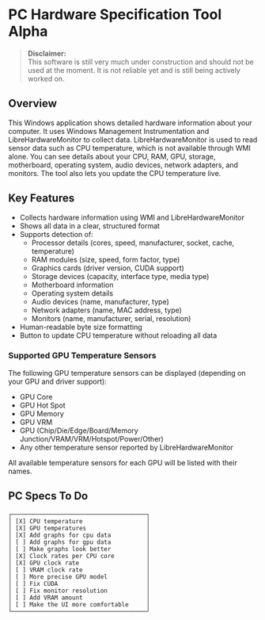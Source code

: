 # PC Hardware Specification Tool Alpha

> **Disclaimer:**  
> This software is still very much under construction and should not be used at the moment. It is not reliable yet and is still being actively worked on.

## Overview
This Windows application shows detailed hardware information about your computer. It uses Windows Management Instrumentation and LibreHardwareMonitor to collect data. LibreHardwareMonitor is used to read sensor data such as CPU temperature, which is not available through WMI alone. You can see details about your CPU, RAM, GPU, storage, motherboard, operating system, audio devices, network adapters, and monitors. The tool also lets you update the CPU temperature live.

## Key Features
- Collects hardware information using WMI and LibreHardwareMonitor
- Shows all data in a clear, structured format
- Supports detection of:
  - Processor details (cores, speed, manufacturer, socket, cache, temperature)
  - RAM modules (size, speed, form factor, type)
  - Graphics cards (driver version, CUDA support)
  - Storage devices (capacity, interface type, media type)
  - Motherboard information
  - Operating system details
  - Audio devices (name, manufacturer, type)
  - Network adapters (name, MAC address, type)
  - Monitors (name, manufacturer, serial, resolution)
- Human-readable byte size formatting
- Button to update CPU temperature without reloading all data

### Supported GPU Temperature Sensors

The following GPU temperature sensors can be displayed (depending on your GPU and driver support):

- GPU Core
- GPU Hot Spot
- GPU Memory
- GPU VRM
- GPU (Chip/Die/Edge/Board/Memory Junction/VRAM/VRM/Hotspot/Power/Other)
- Any other temperature sensor reported by LibreHardwareMonitor

All available temperature sensors for each GPU will be listed with their names.

## PC Specs To Do

```
┌──────────────────────────────────────┐
│ [X] CPU temperature                  │
│ [X] GPU temperatures                 │
│ [X] Add graphs for cpu data          │
│ [ ] Add graphs for gpu data          │
│ [ ] Make graphs look better          │
│ [X] Clock rates per CPU core         │
│ [X] GPU clock rate                   │
│ [ ] VRAM clock rate                  │
│ [ ] More precise GPU model           │
│ [ ] Fix CUDA                         │
│ [ ] Fix monitor resolution           │
│ [ ] Add VRAM amount                  │
│ [ ] Make the UI more comfortable     │
└──────────────────────────────────────┘
```
